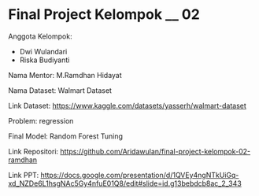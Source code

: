 # Final Project Kelompok __ 02
Anggota Kelompok:
- Dwi Wulandari
- Riska Budiyanti

Nama Mentor: M.Ramdhan Hidayat

Nama Dataset: Walmart Dataset

Link Dataset: https://www.kaggle.com/datasets/yasserh/walmart-dataset 

Problem: regression 

Final Model: Random Forest Tuning

Link Repositori: https://github.com/Aridawulan/final-project-kelompok-02-ramdhan

Link PPT: https://docs.google.com/presentation/d/1QVEy4ngNTkUiGq-xd_NZDe6L1hsgNAc5Gy4nfuE01Q8/edit#slide=id.g13bebdcb8ac_2_343





